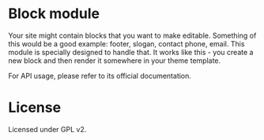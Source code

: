 Block module
===========

Your site might contain blocks that you want to make editable. Something of this would be a good example: footer, slogan, contact phone, email. This module is specially designed to handle that. It works like this - you create a new block and then render it somewhere in your theme template.

For API usage, please refer to its official documentation.

License
======

Licensed under GPL v2.